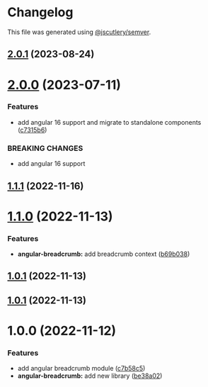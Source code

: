 # Changelog

This file was generated using [@jscutlery/semver](https://github.com/jscutlery/semver).

## [2.0.1](https://github.com/csutorasr/schaman/compare/angular-breadcrumb-2.0.0...angular-breadcrumb-2.0.1) (2023-08-24)

# [2.0.0](https://github.com/csutorasr/schaman/compare/angular-breadcrumb-1.1.0...angular-breadcrumb-2.0.0) (2023-07-11)

### Features

- add angular 16 support and migrate to standalone components ([c7315b6](https://github.com/csutorasr/schaman/commit/c7315b662e96b349bd8047212f0ab275490d1585))

### BREAKING CHANGES

- add angular 16 support

## [1.1.1](https://github.com/csutorasr/schaman/compare/angular-breadcrumb-1.1.0...angular-breadcrumb-1.1.1) (2022-11-16)

# [1.1.0](https://github.com/csutorasr/schaman/compare/angular-breadcrumb-1.0.1...angular-breadcrumb-1.1.0) (2022-11-13)

### Features

- **angular-breadcrumb:** add breadcrumb context ([b69b038](https://github.com/csutorasr/schaman/commit/b69b03876a45cf265cc846a7694c7330717a4d24))

## [1.0.1](https://github.com/csutorasr/schaman/compare/angular-breadcrumb-1.0.0...angular-breadcrumb-1.0.1) (2022-11-13)

## [1.0.1](https://github.com/csutorasr/schaman/compare/angular-breadcrumb-1.0.0...angular-breadcrumb-1.0.1) (2022-11-13)

# 1.0.0 (2022-11-12)

### Features

- add angular breadcrumb module ([c7b58c5](https://github.com/csutorasr/schaman/commit/c7b58c5d87114e4bd3bae8962139c7d43a5ca9c7))
- **angular-breadcrumb:** add new library ([be38a02](https://github.com/csutorasr/schaman/commit/be38a02bb45c558167e2ca34dd850c14bc449c06))
